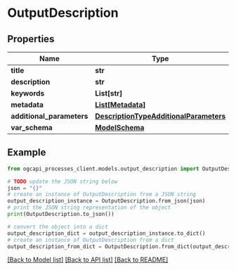 # OutputDescription


## Properties

Name | Type | Description | Notes
------------ | ------------- | ------------- | -------------
**title** | **str** |  | [optional] 
**description** | **str** |  | [optional] 
**keywords** | **List[str]** |  | [optional] 
**metadata** | [**List[Metadata]**](Metadata.md) |  | [optional] 
**additional_parameters** | [**DescriptionTypeAdditionalParameters**](DescriptionTypeAdditionalParameters.md) |  | [optional] 
**var_schema** | [**ModelSchema**](ModelSchema.md) |  | 

## Example

```python
from ogcapi_processes_client.models.output_description import OutputDescription

# TODO update the JSON string below
json = "{}"
# create an instance of OutputDescription from a JSON string
output_description_instance = OutputDescription.from_json(json)
# print the JSON string representation of the object
print(OutputDescription.to_json())

# convert the object into a dict
output_description_dict = output_description_instance.to_dict()
# create an instance of OutputDescription from a dict
output_description_from_dict = OutputDescription.from_dict(output_description_dict)
```
[[Back to Model list]](../README.md#documentation-for-models) [[Back to API list]](../README.md#documentation-for-api-endpoints) [[Back to README]](../README.md)


